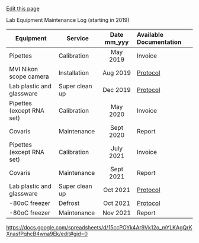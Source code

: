 [Edit this page](https://github.com/DrK-Lo/lotterhoslabprotocols/edit/gh-pages/general_equipment.md)

Lab Equipment Maintenance Log (starting in 2019)

|    Equipment             |   Service       | Date mm_yyy |Available Documentation                                     |
|--------------------------|-----------------|:-----------:|:-----------------------------------------------------------|
|Pipettes                  |Calibration      | May 2019    | Invoice                                                    |
|MVI Nikon scope camera    |Installation     | Aug 2019    | [Protocol](https://drk-lo.github.io/lotterhoslabprotocols/)|
|Lab plastic and glassware |Super clean up   | Dec 2019    | [Protocol](https://drk-lo.github.io/lotterhoslabprotocols/)|                      
|Pipettes (except RNA set) |Calibration      | May 2020    | Invoice                                                    |
|Covaris                   |Maintenance      | Sept 2020   | Report                                                     |
|Pipettes (except RNA set) |Calibration      | July 2021   | Invoice                                                    | 
|Covaris                   |Maintenance      | Sept 2021   | Report                                                     |
|Lab plastic and glassware |Super clean up   | Oct 2021    | [Protocol](https://drk-lo.github.io/lotterhoslabprotocols/)|
|-80oC freezer             | Defrost         | Oct 2021    | [Protocol](https://drk-lo.github.io/lotterhoslabprotocols/)|
|-80oC freezer             | Maintenance     | Nov 2021    | Report                                                     |


https://docs.google.com/spreadsheets/d/15ccPOYk4Ar9Vk12o_mYLKAgQrKXnasfPqhcB4wna9Ek/edit#gid=0
